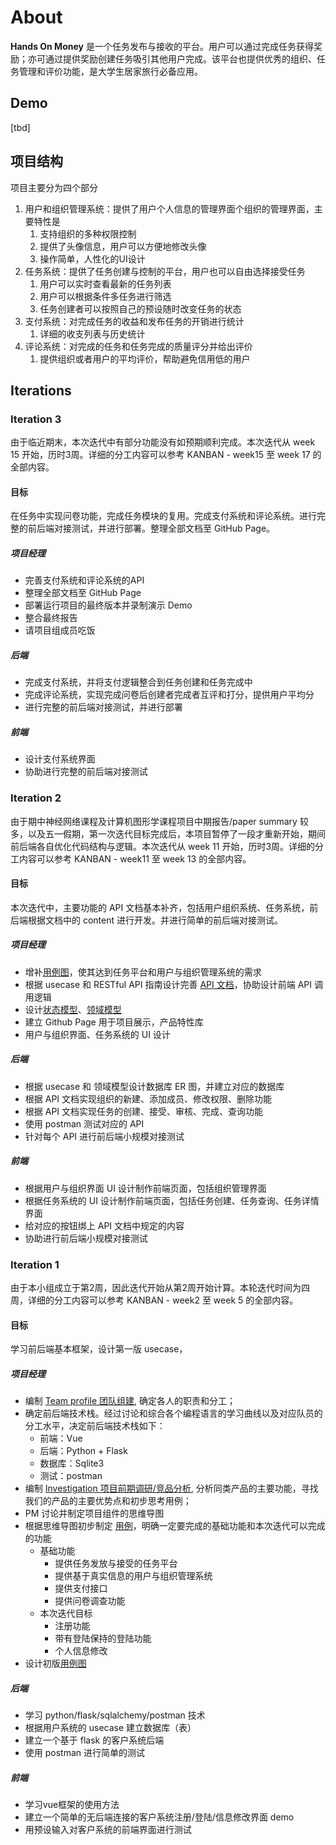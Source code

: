 # About
**Hands On Money** 是一个任务发布与接收的平台。用户可以通过完成任务获得奖励；亦可通过提供奖励创建任务吸引其他用户完成。该平台也提供优秀的组织、任务管理和评价功能，是大学生居家旅行必备应用。

## Demo
[tbd]

## 项目结构

项目主要分为四个部分
1. 用户和组织管理系统：提供了用户个人信息的管理界面个组织的管理界面，主要特性是
   1. 支持组织的多种权限控制
   2. 提供了头像信息，用户可以方便地修改头像
   3. 操作简单，人性化的UI设计
2. 任务系统：提供了任务创建与控制的平台，用户也可以自由选择接受任务
   1. 用户可以实时查看最新的任务列表
   2. 用户可以根据条件多任务进行筛选
   3. 任务创建者可以按照自己的预设随时改变任务的状态
3. 支付系统：对完成任务的收益和发布任务的开销进行统计
   1. 详细的收支列表与历史统计
4. 评论系统：对完成的任务和任务完成的质量评分并给出评价
   1. 提供组织或者用户的平均评价，帮助避免信用低的用户

## Iterations

### Iteration 3
由于临近期末，本次迭代中有部分功能没有如预期顺利完成。本次迭代从 week 15 开始，历时3周。详细的分工内容可以参考 KANBAN - week15 至 week 17 的全部内容。

#### 目标
在任务中实现问卷功能，完成任务模块的复用。完成支付系统和评论系统。进行完整的前后端对接测试，并进行部署。整理全部文档至 GitHub Page。

##### 项目经理
- 完善支付系统和评论系统的API
- 整理全部文档至 GitHub Page
- 部署运行项目的最终版本并录制演示 Demo
- 整合最终报告
- 请项目组成员吃饭

##### 后端
- 完成支付系统，并将支付逻辑整合到任务创建和任务完成中
- 完成评论系统，实现完成问卷后创建者完成者互评和打分，提供用户平均分
- 进行完整的前后端对接测试，并进行部署

##### 前端
- 设计支付系统界面
- 协助进行完整的前后端对接测试

### Iteration 2
由于期中神经网络课程及计算机图形学课程项目中期报告/paper summary 较多，以及五一假期，第一次迭代目标完成后，本项目暂停了一段才重新开始，期间前后端各自优化代码结构与逻辑。本次迭代从 week 11 开始，历时3周。详细的分工内容可以参考 KANBAN - week11 至 week 13 的全部内容。

#### 目标
本次迭代中，主要功能的 API 文档基本补齐，包括用户组织系统、任务系统，前后端根据文档中的 content 进行开发。并进行简单的前后端对接测试。

##### 项目经理
- 增补[用例图](06-02-use-case-and-uml-activity-diagram)，使其达到任务平台和用户与组织管理系统的需求
- 根据 usecase 和 RESTful API 指南设计完善 [API 文档](07-03-interface-api-design)，协助设计前端 API 调用逻辑
- 设计[状态模型](06-04-state-models)、[领域模型](06-03-domian-models)
- 建立 Github Page 用于项目展示，产品特性库
- 用户与组织界面、任务系统的 UI 设计

##### 后端
- 根据 usecase 和 领域模型设计数据库 ER 图，并建立对应的数据库
- 根据 API 文档实现组织的新建、添加成员、修改权限、删除功能
- 根据 API 文档实现任务的创建、接受、审核、完成、查询功能
- 使用 postman 测试对应的 API 
- 针对每个 API 进行前后端小规模对接测试

##### 前端
- 根据用户与组织界面 UI 设计制作前端页面，包括组织管理界面
- 根据任务系统的 UI 设计制作前端页面，包括任务创建、任务查询、任务详情界面
- 给对应的按钮绑上 API 文档中规定的内容
- 协助进行前后端小规模对接测试


### Iteration 1
由于本小组成立于第2周，因此迭代开始从第2周开始计算。本轮迭代时间为四周，详细的分工内容可以参考 KANBAN - week2 至 week 5 的全部内容。

#### 目标
学习前后端基本框架，设计第一版 usecase，

##### 项目经理
- 编制 [Team profile 团队组建](02-team-profile), 确定各人的职责和分工；
- 确定前后端技术栈。经过讨论和综合各个编程语言的学习曲线以及对应队员的分工水平，决定前后端技术栈如下：
  - 前端：Vue
  - 后端：Python + Flask
  - 数据库：Sqlite3
  - 测试：postman
- 编制 [Investigation 项目前期调研/竞品分析](03-investigation), 分析同类产品的主要功能，寻找我们的产品的主要优势点和初步思考用例；
- PM 讨论并制定项目组件的思维导图
- 根据思维导图初步制定 [用例](06-01-usecase-diagram)，明确一定要完成的基础功能和本次迭代可以完成的功能
  - 基础功能
    - 提供任务发放与接受的任务平台
    - 提供基于真实信息的用户与组织管理系统
    - 提供支付接口
    - 提供问卷调查功能
  - 本次迭代目标
    - 注册功能
    - 带有登陆保持的登陆功能
    - 个人信息修改
- 设计初版[用例图](06-02-use-case-and-uml-activity-diagram)

##### 后端
- 学习 python/flask/sqlalchemy/postman 技术
- 根据用户系统的 usecase 建立数据库（表）
- 建立一个基于 flask 的客户系统后端
- 使用 postman 进行简单的测试

##### 前端
- 学习vue框架的使用方法
- 建立一个简单的无后端连接的客户系统注册/登陆/信息修改界面 demo
- 用预设输入对客户系统的前端界面进行测试

